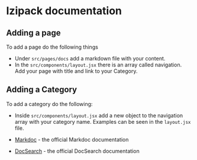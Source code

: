 # Izipack documentation

## Adding a page
To add a page do the following things
- Under `src/pages/docs` add a markdown file with your content.
- In the `src/components/layout.jsx` there is an array called navigation. Add your page with title and link to your Category.

## Adding a Category
To add a category do the following:
- Inside `src/components/layout.jsx` add a new object to the navigation array with your category name. Examples can be seen in the `layout.jsx` file.

- [Markdoc](https://markdoc.io) - the official Markdoc documentation
- [DocSearch](https://docsearch.algolia.com) - the official DocSearch documentation
